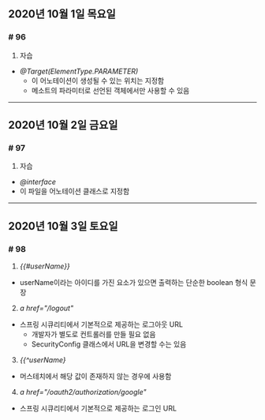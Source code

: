 ## 2020년 10월 1일 목요일
### # 96
1. 자습
* *@Target(ElementType.PARAMETER)*
  * 이 어노테이션이 생성될 수 있는 위치는 지정함
  * 메소트의 파라미터로 선언된 객체에서만 사용할 수 있음
---
## 2020년 10월 2일 금요일
### # 97
1. 자습
* *@interface*
 * 이 파일을 어노테이션 클래스로 지정함
---
## 2020년 10월 3일 토요일
### # 98
1. *{{#userName}}*
- userName이라는 아이디를 가진 요소가 있으면 출력하는 단순한 boolean 형식 문장
2. *a href="/logout"*
- 스프링 시큐리티에서 기본적으로 제공하는 로그아웃 URL
  - 개발자가 별도로 컨트롤러를 만들 필요 없음
  - SecurityConfig 클래스에서 URL을 변경할 수는 있음
3. *{{^userName}*
- 머스테치에서 해당 값이 존재하지 않는 경우에 사용함
4. *a href="/oauth2/authorization/google"*
- 스프링 시큐리티에서 기본적으로 제공하는 로그인 URL

